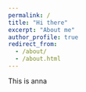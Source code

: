 ```yaml
---
permalink: /
title: "Hi there"
excerpt: "About me"
author_profile: true
redirect_from: 
  - /about/
  - /about.html
---
```


This is anna





